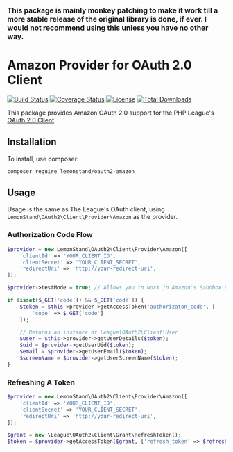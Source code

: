 ### This package is mainly monkey patching to make it work till a more stable release of the original library is done, if ever. I would not recommend using this unless you have no other way.

# Amazon Provider for OAuth 2.0 Client

[![Build Status](https://img.shields.io/travis/lemonstand/oauth2-amazon.svg)](https://travis-ci.org/lemonstand/oauth2-amazon)
[![Coverage Status](https://coveralls.io/repos/lemonstand/oauth2-amazon/badge.svg?branch=master)](https://coveralls.io/r/lemonstand/oauth2-amazon?branch=master)
[![License](https://img.shields.io/packagist/l/lemonstand/oauth2-amazon.svg)](https://github.com/lemonstand/oauth2-amazon/blob/master/LICENSE)
[![Total Downloads](https://poser.pugx.org/lemonstand/oauth2-amazon/downloads)](https://packagist.org/packages/lemonstand/oauth2-amazon)

This package provides Amazon OAuth 2.0 support for the PHP League's [OAuth 2.0 Client](https://github.com/thephpleague/oauth2-client).

## Installation

To install, use composer:

```
composer require lemonstand/oauth2-amazon
```

## Usage

Usage is the same as The League's OAuth client, using `LemonStand\OAuth2\Client\Provider\Amazon` as the provider.

### Authorization Code Flow

```php
$provider = new LemonStand\OAuth2\Client\Provider\Amazon([
    'clientId' => 'YOUR_CLIENT_ID',
    'clientSecret' => 'YOUR_CLIENT_SECRET',
    'redirectUri' => 'http://your-redirect-uri',
]);

$provider->testMode = true; // Allows you to work in Amazon's Sandbox environment.

if (isset($_GET['code']) && $_GET['code']) {
    $token = $this->provider->getAccessToken('authorizaton_code', [
        'code' => $_GET['code']
    ]);

    // Returns an instance of League\OAuth2\Client\User
    $user = $this->provider->getUserDetails($token);
    $uid = $provider->getUserUid($token);
    $email = $provider->getUserEmail($token);
    $screenName = $provider->getUserScreenName($token);
}
```

### Refreshing A Token

```php
$provider = new LemonStand\OAuth2\Client\Provider\Amazon([
    'clientId' => 'YOUR_CLIENT_ID',
    'clientSecret' => 'YOUR_CLIENT_SECRET',
    'redirectUri' => 'http://your-redirect-uri',
]);

$grant = new \League\OAuth2\Client\Grant\RefreshToken();
$token = $provider->getAccessToken($grant, ['refresh_token' => $refreshToken]);
```
